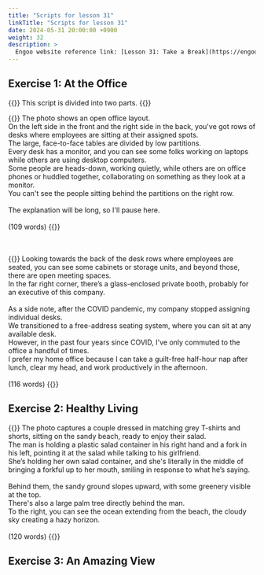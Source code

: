```yaml
---
title: "Scripts for lesson 31"
linkTitle: "Scripts for lesson 31"
date: 2024-05-31 20:00:00 +0900
weight: 32
description: >
  Engoo website reference link: [Lesson 31: Take a Break](https://engoo.com/app/lessons/describing-pictures-intermediate-describing-pictures-take-a-break/cTT51k6iEeejxzMaSB24oA?category_id=P_HriMOnEeifo0O-yMP42w&course_id=ZZasjsOnEeiHZVOMC0VfdA)
---
```


## Exercise 1: At the Office

{{<alert>}}
This script is divided into two parts.
{{</alert>}}

{{<card header="**1st script**">}}
The photo shows an open office layout. <br/>
On the left side in the front and the right side in the back, you've got rows of desks where employees are sitting at their assigned spots. <br/>
The large, face-to-face tables are divided by low partitions.<br/>
Every desk has a monitor, and you can see some folks working on laptops while others are using desktop computers. <br/>
Some people are heads-down, working quietly, while others are on office phones or huddled together, collaborating on something as they look at a monitor. <br/>
You can't see the people sitting behind the partitions on the right row. <br/>
<br/>
The explanation will be long, so I'll pause here.<br/>
<br/>
(109 words)
{{</card>}}

　

{{<card header="**2nd script**">}}
Looking towards the back of the desk rows where employees are seated, you can see some cabinets or storage units, and beyond those, there are open meeting spaces. <br/>
In the far right corner, there’s a glass-enclosed private booth, probably for an executive of this company.<br/>
<br/>
As a side note, after the COVID pandemic, my company stopped assigning individual desks. <br/>
We transitioned to a free-address seating system, where you can sit at any available desk. <br/>
However, in the past four years since COVID, I've only commuted to the office a handful of times. <br/>
I prefer my home office because I can take a guilt-free half-hour nap after lunch, clear my head, and work productively in the afternoon.<br/>
<br/>
(116 words)
{{</card>}}


## Exercise 2: Healthy Living

{{<card header="**Script**">}}
The photo captures a couple dressed in matching grey T-shirts and shorts, sitting on the sandy beach, ready to enjoy their salad. <br/>
The man is holding a plastic salad container in his right hand and a fork in his left, pointing it at the salad while talking to his girlfriend. <br/>
She’s holding her own salad container, and she's literally in the middle of bringing a forkful up to her mouth, smiling in response to what he’s saying. <br/>
<br/>
Behind them, the sandy ground slopes upward, with some greenery visible at the top.<br/>
There's also a large palm tree directly behind the man. <br/>
To the right, you can see the ocean extending from the beach, the cloudy sky creating a hazy horizon.<br/>
<br/>
(120 words)
{{</card>}}

## Exercise 3: An Amazing View

